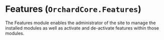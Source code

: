 # Features (`OrchardCore.Features`)

The Features module enables the administrator of the site to manage the installed modules as well as activate and de-activate features within those modules.